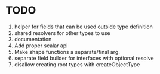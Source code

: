 # TODO

1. helper for fields that can be used outside type definition
2. shared resolvers for other types to use
3. documentation
4. Add proper scalar api
5. Make shape functions a separate/final arg.
6. separate field builder for interfaces with optional resolve
7. disallow creating root types with createObjectType
